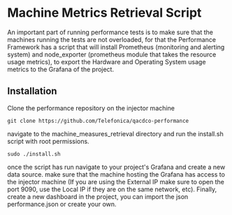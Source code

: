 # Machine Metrics Retrieval Script
An important part of running performance tests is to make sure that the machines running the tests are not overloaded, for that the Performance Framework has a script that will install Prometheus (monitoring and alerting system) and node_exporter (prometheus module that takes the resource usage metrics), to export the Hardware and Operating System usage metrics to the Grafana of the project.
## Installation
 Clone the performance repository on the injector machine 
 
 ``git clone https://github.com/Telefonica/qacdco-performance``

 navigate to the machine_measures_retrieval directory and run the install.sh script with root permissions.
 
 ``sudo ./install.sh`` 
 
 once the script has run navigate to your project's Grafana and create a new data source.
 make sure that the machine hosting the Grafana has access to the injector machine (If you are using the External IP make sure to open the port 9090, use the Local IP if they are on the same network, etc).
 Finally, create a new dashboard in the project, you can import the json performance.json or create your own.
